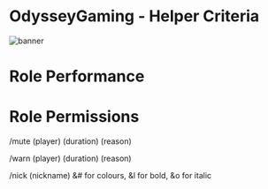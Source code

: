 # OdysseyGaming - Helper Criteria 
![banner](https://cdn.discordapp.com/attachments/296281857232732161/923334275242283079/unknown.png)
# Role Performance




# Role Permissions

/mute (player) (duration) (reason)

/warn (player) (duration) (reason)

/nick (nickname) &# for colours, &l for bold, &o for italic
